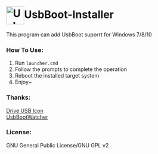 <img src="https://raw.githubusercontent.com/muink/UsbBoot-Installer/master/Drive-USB-icon.png" width = "48" height = "48" alt="UsbBoot-Installer" align=center />UsbBoot-Installer
=================
This program can add UsbBoot suporrt for Windows 7/8/10

### How To Use:
 1. Run `launcher.cmd`
 2. Follow the prompts to complete the operation
 3. Reboot the installed target system
 4. Enjoy~

### Thanks:
[Drive USB Icon](http://www.iconarchive.com/show/blend-icons-by-laurent-baumann/Drive-USB-icon.html)  
[UsbBootWatcher](https://github.com/vavrecan/usb-boot-watcher)

### License:
GNU General Public License/GNU GPL v2